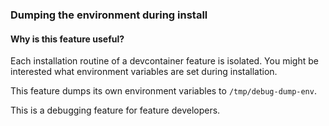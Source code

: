### Dumping the environment during install

#### Why is this feature useful?

Each installation routine of a devcontainer feature is isolated. You might be interested what environment variables are set during installation.

This feature dumps its own environment variables to `/tmp/debug-dump-env`.

This is a debugging feature for feature developers.
